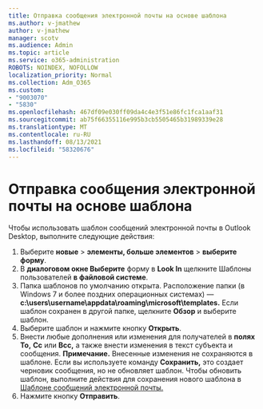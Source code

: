 ```yaml
---
title: Отправка сообщения электронной почты на основе шаблона
ms.author: v-jmathew
author: v-jmathew
manager: scotv
ms.audience: Admin
ms.topic: article
ms.service: o365-administration
ROBOTS: NOINDEX, NOFOLLOW
localization_priority: Normal
ms.collection: Adm_O365
ms.custom:
- "9003070"
- "5830"
ms.openlocfilehash: 467df09e030ff09da4c4e3f51e86fc1fca1aaf31
ms.sourcegitcommit: ab75f66355116e995b3cb5505465b31989339e28
ms.translationtype: MT
ms.contentlocale: ru-RU
ms.lasthandoff: 08/13/2021
ms.locfileid: "58320676"
---
```

# <a name="send-an-email-message-based-on-a-template"></a>Отправка сообщения электронной почты на основе шаблона

Чтобы использовать шаблон сообщений электронной почты в Outlook Desktop, выполните следующие действия:

1. Выберите **новые**  >  **элементы, больше элементов**  >  **выберите форму**.
2. В **диалоговом окне Выберите** форму в **Look In** щелкните Шаблоны пользователей **в файловой системе**.
3. Папка шаблонов по умолчанию открыта. Расположение папки (в Windows 7 и более поздних операционных системах) — **c:\users\username\appdata\roaming\microsoft\templates.** Если шаблон сохранен в другой папке, щелкните **Обзор** и выберите шаблон.
4. Выберите шаблон и нажмите кнопку **Открыть**.
5. Внести любые дополнения или изменения для получателей в **полях To,** **Cc** или **Bcc,** а также внести изменения в текст субъекта и сообщения.
    **Примечание.** Внесенные изменения не сохраняются в шаблоне. Если вы используете команду **Сохранить,** это создает черновик сообщения, но не обновляет шаблон. Чтобы обновить шаблон, выполните действия для сохранения нового шаблона в [Шаблоне сообщений электронной почты.](https://support.microsoft.com/office/create-an-email-message-template-43ec7142-4dd0-4351-8727-bd0977b6b2d1)
6. Нажмите кнопку **Отправить**.
